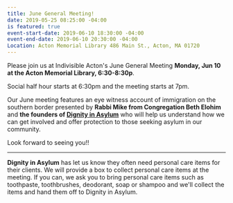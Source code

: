 ```yaml
---
title: June General Meeting!
date: 2019-05-25 08:25:00 -04:00
is featured: true
event-start-date: 2019-06-10 18:30:00 -04:00
event-end-date: 2019-06-10 20:30:00 -04:00
Location: Acton Memorial Library 486 Main St., Acton, MA 01720
---
```


Please join us at Indivisible Acton's June General Meeting **Monday, Jun 10 at the Acton Memorial Library, 6:30-8:30p**.

Social half hour starts at 6:30pm and the meeting starts at 7pm.

Our June meeting features an eye witness account of immigration on the southern border presented by **Rabbi Mike from Congregation Beth Elohim** and **the founders of [Dignity in Asylum](https://www.dignityinasylum.org)** who will help us understand how we can get involved and offer protection to those seeking asylum in our community.

Look forward to seeing you!!

*****  


**Dignity in Asylum** has let us know they often need personal care items for their clients. We will provide a box to collect personal care items at the meeting. If you can, we ask you to bring personal care items such as toothpaste, toothbrushes, deodorant, soap or shampoo and we'll collect the items and hand them off to Dignity in Asylum.